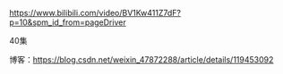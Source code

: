 https://www.bilibili.com/video/BV1Kw411Z7dF?p=10&spm_id_from=pageDriver

40集



博客：https://blog.csdn.net/weixin_47872288/article/details/119453092


